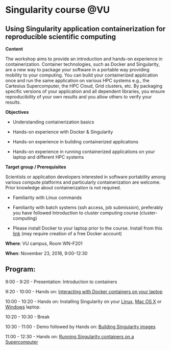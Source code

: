 # Singularity course @VU

## Using Singularity application containerization for reproducible scientific computing

**Content**

The workshop aims to provide an introduction and hands-on experience in containerization. Container technologies, such as Docker and Singularity, are a new way to package your software in a portable way providing mobility to your computing. You can build your containerized application once and run the same application on various HPC systems e.g., the Cartesius Supercomputer, the HPC Cloud, Grid clusters, etc. By packaging specific versions of your application and all dependent libraries, you ensure reproducibility of your own results and you allow others to verify your results.

**Objectives**

 - Understanding containerization basics
 
 - Hands-on experience with Docker & Singularity
 
 - Hands-on experience in building containerized applications
 
 - Hands-on experience in running containerized applications on your laptop and different HPC systems

**Target group / Prerequisites**

Scientists or application developers interested in software portability among various compute platforms and particularly containerization are welcome. Prior knowledge about containerization is not required.

  - Familiarity with Linux commands
  
  - Familiarity with batch systems (ssh access, job submission), preferably you have followed Introduction to cluster computing course (cluster-computing)
  
  - Please install Docker to your laptop prior to the course. Install from this [link](https://store.docker.com/search?offering=community&type=edition) (may require creation of a free Docker account)

**Where**: VU campus, Room WN-F201 

**When**: November 23, 2018, 9:00-12:30

Program:
--------
9:00 - 9:20  -  Presentation: Introduction to containers

9:20 - 10:00   -  Hands on: [Interacting with Docker containers on your laptop](https://github.com/maithili-k/singularity-course/blob/master/run-docker.md)

10:00 - 10:20  -  Hands on: Installing Singularity on your [Linux](https://github.com/maithili-k/singularity-course/blob/master/singularity_install_linux.md), [Mac OS X](https://github.com/maithili-k/singularity-course/blob/master/singularity_install_mac_osx.md) or [Windows](https://github.com/maithili-k/singularity-course/blob/master/singularity_install_windows.md) laptop.

10:20 - 10:30  - Break

10:30 - 11:00  -  Demo followed by Hands on: [Building Singularity images](https://github.com/maithili-k/singularity-course/blob/master/build-singularity-image.md)  

11:00 - 12:30  -  Hands on: [Running Singularity containers on a Supercomputer](https://github.com/maithili-k/singularity-course/blob/master/run-singularity-cartesius.md)
